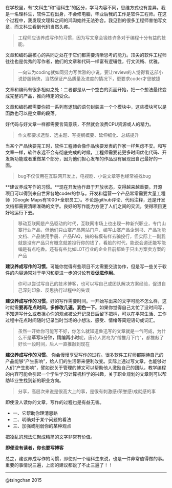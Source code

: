 

在学校里，有“文科生”和“理科生”的区分，学习内容不同，思维方式也有差异。我是一名理科生，软件工程出身，不会修电脑，毕业后我的工作是软件工程师。在这个过程中，我发现文理科之间的鸿沟始终无法弥合。我见到的很多工程师害怕写文章，而文科生看到代码当然头疼。

> 工程师应该养成写作的习惯，因为写文章会锻炼许多对于编程十分有益的技能。

文章和编码最核心的共同之处在于它们都需要清晰思考的能力。顶尖的软件工程师往往也是优秀的写作者，他们的文章和代码一样富有逻辑性，行文流畅、优雅。

> 一向认为coding就如同努力写优雅的小说，要让review的人觉得看这部小说舒服畅快，当然保证产品质量及进度的情况下，更要求coder才思敏捷

文章和编码有很多相似之处：二者都是从一个空白的页面开始，把一个想法最终变成完整的产品，推向特定的受众。

文章和编码都需要你把一系列有逻辑的语句封装进一个个模块中，这些模块可以是函数也可以是文章的段落。

好代码与好文章一样都需要言简意赅，不然就会浪费CPU资源或人的精力。

> 作文都要求选型、选主题、写提纲概要、延伸细化、总结提升

当某个产品快要完工时，软件工程师会像作品快要发表的作家一样焦虑不安。和写文章一样，软件永远不会有彻底完成的时候，工程师需要花更多时间优化代码、开发新功能或者重做某个部分，因为他们担心发布的作品没有展现出自己最好的一面。

> bug不仅仅用在互联网开发上，电视剧、小说文章等也经常被找bug

**建议养成写作的习惯。**现在开发协作趋于开放状态，变得越来越重要。开源项目可以得到来自世界各地coder的参与。开发和运营一个产品常常需要大量工程师（Google Maps有1000+全职员工）。不论是github评论、代码注释，还是开发文档都需要清晰准确的文字。良好的写作能力方便了人们之间的交流，使得项目更好地运行下去。

> 移动互联网是产品驱动的时代，互联网市场上也出现一种新兴职业，专门山寨行业产品，但他们只山寨产品网站门户、编写山寨产品企划书、产品功能文档、产品使用手册、产品FAQ，搞的有模有样去骗投行，但实际上一副我就是没有产品只有概念就差投行你的钱了，看脸的时代，能说会道还能写能编是有点吃香。还有有些比如LOT行业的企业目前都处于只出方案卖方案的产品

**建议养成写作的习惯**。可能你觉得有些项目不太需要交流协作，但是写一些关于软件的内容通常对于学习和更进一步的讨论有着**促进作用**。

> 你可以尝试写自己的技术博客，也可以写自己或团队解决方案经验，促进自己深刻印象、反思执行过程中的失误

**建议养成写作的习惯**。好的写作需要时间。一开始写出来的文字可能不怎么样，这时就需**要再花点时间，多修改几遍，润色一下**。如果你觉得自己太忙了没时间写，不知道写什么或者担心你的观点被公开记录日后留下把柄，可以在平常生活、工作过程中花点时间随时记录当时当场的小想法、感受、情绪等简短语句或词汇。

> 虽然一开始你可能写不好，你怎么就知道鲁迅写的文章就是一气呵成，为什么不是**草写5分钟，精编两小时**呢，唐诗人贾岛为"僧推月下门"，都推敲了好长一段时间，后人一直推敲到现在

**建议养成写作的习惯**。 你会慢慢享受写作的过程。很多软件工程师都期待自己的产品能够“产生影响”，给人们的生活带来便利改变。实际上通过写文章，也能够对人们“产生影响”，譬如说关于管理的博文可以帮助他人激励自己的团队，教学编程的内容可能会引起一个学生学习计算机科学的兴趣，关于职业规划的文章则可以帮助毕业生找到新的职业方向。

> 分享，高层次来说是很高大上的事，是很有刺激感\荣誉感\成就感的事

即使没人读你的文章，写作的过程也是有益无害。

- 一、它帮助你理清思路
- 二、明确对于某个问题的看法
- 三、加强或削弱你的某种观点

把凌乱的想法汇聚成精简的文字非常有价值。

**即便没有读者，你也要写博客**

总之，建议养成写作的习惯，即使对一个理科生来说，也是一件非常值得做的事。重要的事情说三遍，上面的建议都说了不止三遍了！！

----
@tsingchan 2015
